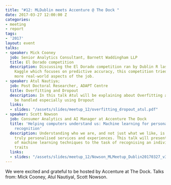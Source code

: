 ```yaml
---
title: "#12: MLDublin meets Accenture @ The Dock "
date: 2017-03-27 12:00:00 Z
categories:
- meeting
- report
tags:
- '2017'
layout: event
talks:
- speaker: Mick Cooney
  job: Senior Analytics Consultant, Barnett Waddingham LLP
  title: El Dorado competition
  description: Discussing the El Dorado competition ran by Dublin R last year. Unlike
    Kaggle which focuses on predictive accuracy, this competition tried to bring in
    more real-world aspects of the job.
- speaker: Atul Nautiya;
  job: Post Doctoral Researcher, ADAPT Centre
  title: Overfitting and Dropout
  description: In this talk Atul will be explaining about Overfitting and how it can
    be handled especially using Dropout
  links:
  - slides: "/assets/slides/meetup_12/overfitting_dropout_atul.pdf"
- speaker: Scott Nowson
  job: Consumer Analytics and AI Manager at Accenture The Dock
  title: 'Helping computers understand us: Machine learning for personality trait
    recognition'
  description: Understanding who we are, and not just what we like, is key to enabling
    truly personalised services and experiences. This talk will present the application
    of machine learning techniques to the task of recognising an individual’s personality
    traits
  links:
  - slides: "/assets/slides/meetup_12/Nowson_MLMeetup_Dublin20170327_v3_static.pdf"
---
```


We were excited and grateful to be hosted by Accenture at The Dock.
Talks from: Mick Cooney, Atul Nautiyal, Scott Nowson.
